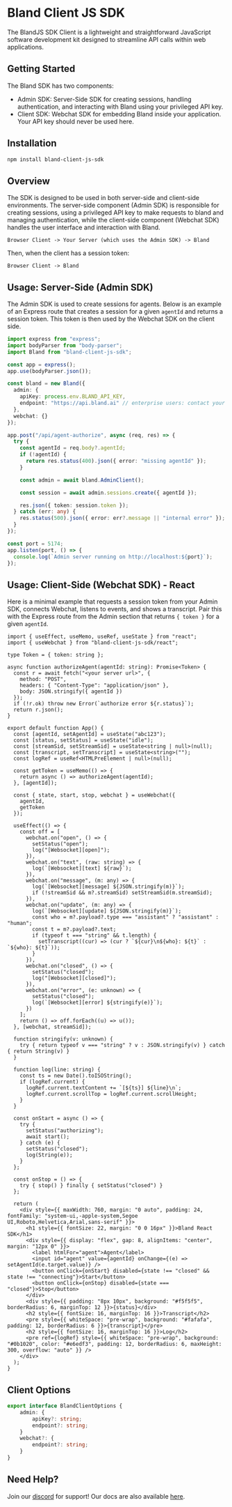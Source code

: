 # Bland Client JS SDK

The BlandJS SDK Client is a lightweight and straightforward JavaScript software development kit designed to streamline API calls within web applications.

## Getting Started

The Bland SDK has two components:
- Admin SDK: Server-Side SDK for creating sessions, handling authentication, and interacting with Bland using your privileged API key.
- Client SDK: Webchat SDK for embedding Bland inside your application. Your API key should never be used here.

## Installation
```bash
npm install bland-client-js-sdk
```

## Overview

The SDK is designed to be used in both server-side and client-side environments. The server-side component (Admin SDK) is responsible for creating sessions, using a privileged API key to make requests to bland and managing authentication, while the client-side component (Webchat SDK) handles the user interface and interaction with Bland.

`Browser Client -> Your Server (which uses the Admin SDK) -> Bland`

Then, when the client has a session token:

`Browser Client -> Bland`

## Usage: Server-Side (Admin SDK)

The Admin SDK is used to create sessions for agents. Below is an example of an Express route that creates a session for a given `agentId` and returns a session token. This token is then used by the Webchat SDK on the client side.

```ts
import express from "express";
import bodyParser from "body-parser";
import Bland from "bland-client-js-sdk";

const app = express();
app.use(bodyParser.json());

const bland = new Bland({
  admin: {
    apiKey: process.env.BLAND_API_KEY,
    endpoint: "https://api.bland.ai" // enterprise users: contact your account executive for the correct endpoint.
  },
  webchat: {}
});

app.post("/api/agent-authorize", async (req, res) => {
  try {
    const agentId = req.body?.agentId;
    if (!agentId) {
      return res.status(400).json({ error: "missing agentId" });
    }

    const admin = await bland.AdminClient();

    const session = await admin.sessions.create({ agentId });

    res.json({ token: session.token });
  } catch (err: any) {
    res.status(500).json({ error: err?.message || "internal error" });
  }
});

const port = 5174;
app.listen(port, () => {
  console.log(`Admin server running on http://localhost:${port}`);
});
```

## Usage: Client-Side (Webchat SDK) - React
Here is a minimal example that requests a session token from your Admin SDK, connects Webchat, listens to events, and shows a transcript. Pair this with the Express route from the Admin section that returns `{ token }` for a given `agentId`.

```tsx
import { useEffect, useMemo, useRef, useState } from "react";
import { useWebchat } from "bland-client-js-sdk/react";

type Token = { token: string };

async function authorizeAgent(agentId: string): Promise<Token> {
  const r = await fetch("<your server url>", {
    method: "POST",
    headers: { "Content-Type": "application/json" },
    body: JSON.stringify({ agentId })
  });
  if (!r.ok) throw new Error(`authorize error ${r.status}`);
  return r.json();
}

export default function App() {
  const [agentId, setAgentId] = useState("abc123");
  const [status, setStatus] = useState("idle");
  const [streamSid, setStreamSid] = useState<string | null>(null);
  const [transcript, setTranscript] = useState<string>("");
  const logRef = useRef<HTMLPreElement | null>(null);

  const getToken = useMemo(() => {
    return async () => authorizeAgent(agentId);
  }, [agentId]);

  const { state, start, stop, webchat } = useWebchat({
    agentId,
    getToken
  });

  useEffect(() => {
    const off = [
      webchat.on("open", () => {
        setStatus("open");
        log("[Websocket][open]");
      }),
      webchat.on("text", (raw: string) => {
        log(`[Websocket][text] ${raw}`);
      }),
      webchat.on("message", (m: any) => {
        log(`[Websocket][message] ${JSON.stringify(m)}`);
        if (!streamSid && m?.streamSid) setStreamSid(m.streamSid);
      }),
      webchat.on("update", (m: any) => {
        log(`[Websocket][update] ${JSON.stringify(m)}`);
        const who = m?.payload?.type === "assistant" ? "assistant" : "human";
        const t = m?.payload?.text;
        if (typeof t === "string" && t.length) {
          setTranscript((cur) => (cur ? `${cur}\n${who}: ${t}` : `${who}: ${t}`));
        }
      }),
      webchat.on("closed", () => {
        setStatus("closed");
        log("[Websocket][closed]");
      }),
      webchat.on("error", (e: unknown) => {
        setStatus("closed");
        log(`[Websocket][error] ${stringify(e)}`);
      })
    ];
    return () => off.forEach((u) => u());
  }, [webchat, streamSid]);

  function stringify(v: unknown) {
    try { return typeof v === "string" ? v : JSON.stringify(v) } catch { return String(v) }
  }

  function log(line: string) {
    const ts = new Date().toISOString();
    if (logRef.current) {
      logRef.current.textContent += `[${ts}] ${line}\n`;
      logRef.current.scrollTop = logRef.current.scrollHeight;
    }
  }

  const onStart = async () => {
    try {
      setStatus("authorizing");
      await start();
    } catch (e) {
      setStatus("closed");
      log(String(e));
    }
  };

  const onStop = () => {
    try { stop() } finally { setStatus("closed") }
  };

  return (
    <div style={{ maxWidth: 760, margin: "0 auto", padding: 24, fontFamily: "system-ui,-apple-system,Segoe UI,Roboto,Helvetica,Arial,sans-serif" }}>
      <h1 style={{ fontSize: 22, margin: "0 0 16px" }}>Bland React SDK</h1>
      <div style={{ display: "flex", gap: 8, alignItems: "center", margin: "12px 0" }}>
        <label htmlFor="agent">Agent</label>
        <input id="agent" value={agentId} onChange={(e) => setAgentId(e.target.value)} />
        <button onClick={onStart} disabled={state !== "closed" && state !== "connecting"}>Start</button>
        <button onClick={onStop} disabled={state === "closed"}>Stop</button>
      </div>
      <div style={{ padding: "8px 10px", background: "#f5f5f5", borderRadius: 6, marginTop: 12 }}>{status}</div>
      <h2 style={{ fontSize: 16, marginTop: 16 }}>Transcript</h2>
      <pre style={{ whiteSpace: "pre-wrap", background: "#fafafa", padding: 12, borderRadius: 6 }}>{transcript}</pre>
      <h2 style={{ fontSize: 16, marginTop: 16 }}>Log</h2>
      <pre ref={logRef} style={{ whiteSpace: "pre-wrap", background: "#0b1020", color: "#e6edf3", padding: 12, borderRadius: 6, maxHeight: 300, overflow: "auto" }} />
    </div>
  );
}

```

## Client Options

```ts
export interface BlandClientOptions {
    admin: {
        apiKey?: string;
        endpoint?: string;
    }
    webchat?: {
        endpoint?: string;
    }
}
```


## Need Help?

Join our [discord](https://discord.com/invite/8xGGg2KfH7) for  support! Our docs are also available [here](https://docs.bland.ai).